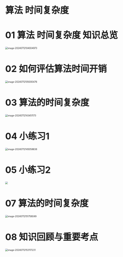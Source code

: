# 算法 时间复杂度



# 01 算法 时间复杂度 知识总览

<img src="https://cvp.oss-cn-shanghai.aliyuncs.com/picgo/202407121040037.png" alt="image-20240712104004973" style="zoom:50%;" />



# 02 如何评估算法时间开销

<img src="https://cvp.oss-cn-shanghai.aliyuncs.com/picgo/202407121050593.png" alt="image-20240712105000476" style="zoom:50%;" />



# 03 算法的时间复杂度

<img src="https://cvp.oss-cn-shanghai.aliyuncs.com/picgo/202407121434235.png" alt="image-20240712143451173" style="zoom:50%;" />



# 04 小练习1

<img src="C:\Users\51532\AppData\Roaming\Typora\typora-user-images\image-20240712145058638.png" alt="image-20240712145058638" style="zoom:50%;" />



# 05 小练习2

<img src="https://cvp.oss-cn-shanghai.aliyuncs.com/picgo/202407121516831.png" style="zoom:50%;" />



# 07 算法的时间复杂度

<img src="https://cvp.oss-cn-shanghai.aliyuncs.com/picgo/202407121517207.png" alt="image-20240712151758049" style="zoom:50%;" />



# 08 知识回顾与重要考点

<img src="https://cvp.oss-cn-shanghai.aliyuncs.com/picgo/202407121531512.png" alt="image-20240712153117231" style="zoom:50%;" />